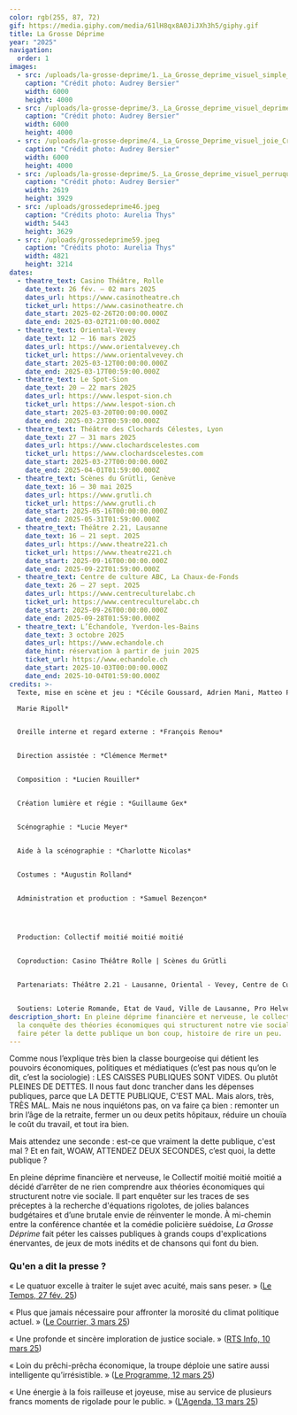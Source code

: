 ```yaml
---
color: rgb(255, 87, 72)
gif: https://media.giphy.com/media/61lH8qx8A0JiJXh3h5/giphy.gif
title: La Grosse Déprime
year: "2025"
navigation:
  order: 1
images:
  - src: /uploads/la-grosse-deprime/1._La_Grosse_deprime_visuel_simple_Credit_Audrey_Bersier.jpg
    caption: "Crédit photo: Audrey Bersier"
    width: 6000
    height: 4000
  - src: /uploads/la-grosse-deprime/3._La_Grosse_deprime_visuel_deprime_Credit_Audrey_Bersier.jpg
    caption: "Crédit photo: Audrey Bersier"
    width: 6000
    height: 4000
  - src: /uploads/la-grosse-deprime/4._La_Grosse_Deprime_visuel_joie_Credit_Audrey_Bersier.jpg
    caption: "Crédit photo: Audrey Bersier"
    width: 6000
    height: 4000
  - src: /uploads/la-grosse-deprime/5._La_Grosse_deprime_visuel_perruques_Credit_Audrey_Bersier.jpg
    caption: "Crédit photo: Audrey Bersier"
    width: 2619
    height: 3929
  - src: /uploads/grossedeprime46.jpeg
    caption: "Crédits photo: Aurelia Thys"
    width: 5443
    height: 3629
  - src: /uploads/grossedeprime59.jpeg
    caption: "Crédits photo: Aurelia Thys"
    width: 4821
    height: 3214
dates:
  - theatre_text: Casino Théâtre, Rolle
    date_text: 26 fév. – 02 mars 2025
    dates_url: https://www.casinotheatre.ch
    ticket_url: https://www.casinotheatre.ch
    date_start: 2025-02-26T20:00:00.000Z
    date_end: 2025-03-02T21:00:00.000Z
  - theatre_text: Oriental-Vevey
    date_text: 12 – 16 mars 2025
    dates_url: https://www.orientalvevey.ch
    ticket_url: https://www.orientalvevey.ch
    date_start: 2025-03-12T00:00:00.000Z
    date_end: 2025-03-17T00:59:00.000Z
  - theatre_text: Le Spot-Sion
    date_text: 20 – 22 mars 2025
    dates_url: https://www.lespot-sion.ch
    ticket_url: https://www.lespot-sion.ch
    date_start: 2025-03-20T00:00:00.000Z
    date_end: 2025-03-23T00:59:00.000Z
  - theatre_text: Théâtre des Clochards Célestes, Lyon
    date_text: 27 – 31 mars 2025
    dates_url: https://www.clochardscelestes.com
    ticket_url: https://www.clochardscelestes.com
    date_start: 2025-03-27T00:00:00.000Z
    date_end: 2025-04-01T01:59:00.000Z
  - theatre_text: Scènes du Grütli, Genève
    date_text: 16 – 30 mai 2025
    dates_url: https://www.grutli.ch
    ticket_url: https://www.grutli.ch
    date_start: 2025-05-16T00:00:00.000Z
    date_end: 2025-05-31T01:59:00.000Z
  - theatre_text: Théâtre 2.21, Lausanne
    date_text: 16 – 21 sept. 2025
    dates_url: https://www.theatre221.ch
    ticket_url: https://www.theatre221.ch
    date_start: 2025-09-16T00:00:00.000Z
    date_end: 2025-09-22T01:59:00.000Z
  - theatre_text: Centre de culture ABC, La Chaux-de-Fonds
    date_text: 26 – 27 sept. 2025
    dates_url: https://www.centreculturelabc.ch
    ticket_url: https://www.centreculturelabc.ch
    date_start: 2025-09-26T00:00:00.000Z
    date_end: 2025-09-28T01:59:00.000Z
  - theatre_text: L’Échandole, Yverdon-les-Bains
    date_text: 3 octobre 2025
    dates_url: https://www.echandole.ch
    date_hint: réservation à partir de juin 2025
    ticket_url: https://www.echandole.ch
    date_start: 2025-10-03T00:00:00.000Z
    date_end: 2025-10-04T01:59:00.000Z
credits: >-
  Texte, mise en scène et jeu : *Cécile Goussard, Adrien Mani, Matteo Prandi,

  Marie Ripoll*


  Oreille interne et regard externe : *François Renou*


  Direction assistée : *Clémence Mermet*


  Composition : *Lucien Rouiller*


  Création lumière et régie : *Guillaume Gex*


  Scénographie : *Lucie Meyer*


  Aide à la scénographie : *Charlotte Nicolas*


  Costumes : *Augustin Rolland*


  Administration et production : *Samuel Bezençon*




  Production: Collectif moitié moitié moitié


  Coproduction: Casino Théâtre Rolle | Scènes du Grütli


  Partenariats: Théâtre 2.21 - Lausanne, Oriental - Vevey, Centre de Culture ABC - La Chaux-de-Fonds


  Soutiens: Loterie Romande, Etat de Vaud, Ville de Lausanne, Pro Helvetia - Fondation suisse pour la culture, Fondation Leenards, Corodis, Fonds culturel de la SSA, Fondation Ernst Göhner, Pour-cent culturel Migros
description_short: En pleine déprime financière et nerveuse, le collectif part à
  la conquête des théories économiques qui structurent notre vie sociale pour
  faire péter la dette publique un bon coup, histoire de rire un peu.
---
```

Comme nous l’explique très bien la classe bourgeoise qui détient les pouvoirs économiques, politiques et médiatiques (c’est pas nous qu’on le dit, c’est la sociologie) : LES CAISSES PUBLIQUES SONT VIDES. Ou plutôt PLEINES DE DETTES. Il nous faut donc trancher dans les dépenses publiques, parce que LA DETTE PUBLIQUE, C'EST MAL. Mais alors, très, TRÈS MAL. Mais ne nous inquiétons pas, on va faire ça bien : remonter un brin l’âge de la retraite, fermer un ou deux petits hôpitaux, réduire un chouïa le coût du travail, et tout ira bien.

Mais attendez une seconde : est-ce que vraiment la dette publique, c'est mal ? Et en fait, WOAW, ATTENDEZ DEUX SECONDES, c’est quoi, la dette publique ?

En pleine déprime financière et nerveuse, le Collectif moitié moitié moitié a décidé d’arrêter de ne rien comprendre aux théories économiques qui structurent notre vie sociale. Il part enquêter sur les traces de ses préceptes à la recherche d'équations rigolotes, de jolies balances budgétaires et d’une brutale envie de réinventer le monde. À mi-chemin entre la conférence chantée et la comédie policière suédoise, *La Grosse Déprime* fait péter les caisses publiques à grands coups d'explications énervantes, de jeux de mots inédits et de chansons qui font du bien.

### Qu'en a dit la presse ?

« Le quatuor excelle à traiter le sujet avec acuité, mais sans peser. » ([Le Temps, 27 fév. 25](https://www.letemps.ch/culture/scenes/a-rolle-avant-une-grande-tournee-la-dette-publique-est-joliment-brocardee))

« Plus que jamais nécessaire pour affronter la morosité du climat politique actuel. » ([Le Courrier, 3 mars 25](https://lecourrier.ch/2025/03/03/racomptez-nous-des-histoires/))

« Une profonde et sincère imploration de justice sociale. » ([RTS Info, 10 mars 25](https://www.rts.ch/info/culture/spectacles/2025/article/la-grosse-deprime-l-enquete-theatrale-sur-la-dette-publique-du-collectif-moitie-moitie-moitie-28806420.html))

« Loin du prêchi-prêcha économique, la troupe déploie une satire aussi intelligente qu’irrésistible. » ([Le Programme, 12 mars 25](https://leprogramme.ch/article/la-grosse-deprime))

« Une énergie à la fois railleuse et joyeuse, mise au service de plusieurs francs   moments de rigolade pour le public. » ([L'Agenda, 13 mars 25](https://www.l-agenda.ch/la-grosse-deprime/))
